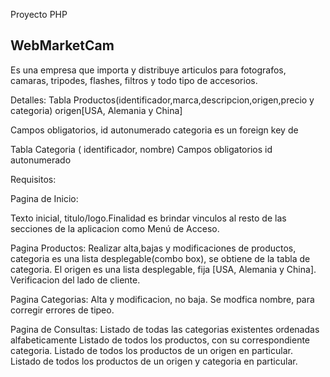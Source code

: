 Proyecto PHP

## WebMarketCam

Es una empresa  que importa y distribuye articulos para fotografos, camaras, tripodes, flashes, filtros y todo tipo de accesorios.




Detalles:
Tabla Productos(identificador,marca,descripcion,origen,precio y categoria)
origen[USA, Alemania y China]

Campos obligatorios, id autonumerado
categoria es un foreign key de 

Tabla Categoria ( identificador, nombre)
Campos obligatorios id autonumerado




Requisitos:

Pagina de Inicio:

Texto inicial, titulo/logo.Finalidad es brindar vinculos al resto de las secciones de la aplicacion como Menú de Acceso.

Pagina Productos:
Realizar alta,bajas y modificaciones de productos,  categoria es una lista desplegable(combo box), se obtiene de la tabla de categoria.
El origen es una lista desplegable, fija [USA, Alemania y China].
Verificacion del lado de cliente.


Pagina Categorias:
Alta y modificacion, no baja.
Se modfica nombre, para corregir errores de tipeo.

Pagina de Consultas:
Listado de todas las categorias existentes ordenadas alfabeticamente
Listado de todos los productos, con su correspondiente categoria.
Listado de todos los productos de un origen en particular.
Listado de todos los productos de un origen y categoria en particular.

